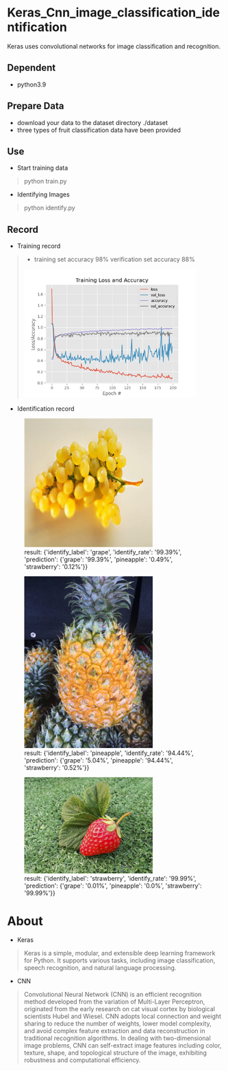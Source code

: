 # Keras_Cnn_image_classification_identification

Keras uses convolutional networks for image classification and recognition.

## Dependent

- python3.9

## Prepare Data

- download your data to the dataset directory ./dataset
- three types of fruit classification data have been provided

## Use

- Start training data

> python train.py

- Identifying Images

> python identify.py

## Record

- Training record

> - training set accuracy 98% verification set accuracy 88%
>
> <img src="output/category.png" width="400">

- Identification record

<figure>  
  <img src="test/images/grape.jpg" alt="grape" width="300">  
  <figcaption>result: {'identify_label': 'grape', 'identify_rate': '99.39%', 'prediction': {'grape': '99.39%', 'pineapple': '0.49%', 'strawberry': '0.12%'}}</figcaption>  
</figure>
<figure>  
  <img src="test/images/pineapple.jpeg" alt="grape" width="300">  
  <figcaption>result: {'identify_label': 'pineapple', 'identify_rate': '94.44%', 'prediction': {'grape': '5.04%', 'pineapple': '94.44%', 'strawberry': '0.52%'}}</figcaption>  
</figure>
<figure>  
  <img src="test/images/strawberry.jpg" alt="grape" width="300">  
  <figcaption>result: {'identify_label': 'strawberry', 'identify_rate': '99.99%', 'prediction': {'grape': '0.01%', 'pineapple': '0.0%', 'strawberry': '99.99%'}}</figcaption>  
</figure>

# About

- Keras

> Keras is a simple, modular, and extensible deep learning framework for Python. It supports various tasks, including
> image classification, speech recognition, and natural language processing.

- CNN

> Convolutional Neural Network (CNN) is an efficient recognition method developed from the variation of Multi-Layer
> Perceptron, originated from the early research on cat visual cortex by biological scientists Hubel and Wiesel. CNN
> adopts local connection and weight sharing to reduce the number of weights, lower model complexity, and avoid complex
> feature extraction and data reconstruction in traditional recognition algorithms. In dealing with two-dimensional
> image
> problems, CNN can self-extract image features including color, texture, shape, and topological structure of the image,
> exhibiting robustness and computational efficiency.